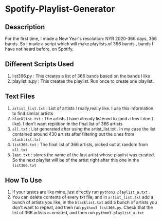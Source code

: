 # Spotify-Playlist-Generator

## Desscription

For the first time, I made a New Year's resolution: NYR 2020-366 days, 366 bands. So I made a script which will make playlists of 366 bands , bands I have not heard before, on Spotify. 

## Different Scripts Used
1. list366.py : This creates a list of 366 bands based on the bands I like
2. playlist_a.py : This creates the playlist. Run once to create one playlist. 

## Text Files

1. `artist_list.txt` : List of artists I really,really like. I use this information to find similar artists
2. `blacklist.txt` : The artists I have already listened to (and a few I don't like). I don't want repitition in the final list of 366 artists
3. `all.txt` : List generated after using the artist_list.txt . In my case the list contained around 430 artists after filtering out the ones from `blacklist.txt`
4. `list366.txt` : The final list of 366 artists, picked out at random from `all.txt`
5. `last.txt` : stores the name of the last artist whose playlist was created. So the next playlist will be of the artist right after this one in the `list366.txt`

## How To Use 

1. If your tastes are like mine, just directly run `python3 playlist_a.txt` . 
2. You can delete contents of every txt file, and in `artist_list.txt` add a bunch of artists you like, in the `blacklist.txt` add a bunch of artists you don't want to repeat, and then run `python3 list366.py`. Check that the list of 366 artists is created, and then run `python3 playlist_a.txt` 
